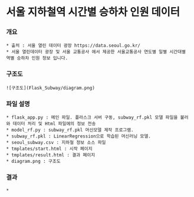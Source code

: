 # 서울 지하철역 시간별 승하차 인원 데이터 

### 개요
    * 출처 : 서울 열린 데이터 광장 https://data.seoul.go.kr/
    * 서울 열린데이터 광장 및 서울 교통공사 에서 제공한 서울교통공사 연도별 일별 시간대별 역별 승하차 인원 정보 입니다. 

### 구조도
    ![구조도](Flask_Subway/diagram.png)
    
### 파일 설명
    * flask_app.py : 메인 파일. 플라스크 서버 구동, subway_rf.pkl 모델 파일을 불러와 데이터 처리 및 Html 파일에의 정보 전송
    * model_rf.py : subway_rf.pkl 머신모델 제작 프로그램.
    * subway_rf.pkl : LinearRegression으로 학습된 머신러닝 모델.
    * seoul_subway.csv : 지하철 정보 소스 파일
    * tmplates/start.html : 시작 페이지
    * tmplates/result.html : 결과 페이지
    * diagram.png : 구조도
    

### 결과
    * 



